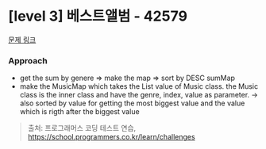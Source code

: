 # [level 3] 베스트앨범 - 42579 

[문제 링크](https://school.programmers.co.kr/learn/courses/30/lessons/42579) 

### Approach
- get the sum by genere => make the map => sort by DESC sumMap
- make the MusicMap which takes the List value of Music class. the Music class is the inner class and have the genre, index, value as parameter. -> also sorted by value for getting the most biggest value and the value which is rigth after the biggest value
  
> 출처: 프로그래머스 코딩 테스트 연습, https://school.programmers.co.kr/learn/challenges
